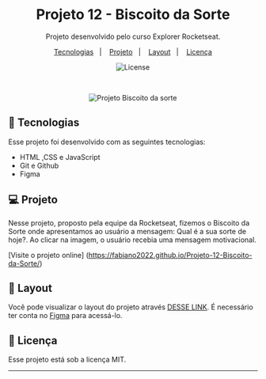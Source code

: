 <h1 align="center"> Projeto 12 - Biscoito da Sorte </h1>

<p align="center">
Projeto desenvolvido pelo curso Explorer Rocketseat.
</p>

<p align="center">
  <a href="#-tecnologias">Tecnologias</a>&nbsp;&nbsp;&nbsp;|&nbsp;&nbsp;&nbsp;
  <a href="#-projeto">Projeto</a>&nbsp;&nbsp;&nbsp;|&nbsp;&nbsp;&nbsp;
  <a href="#-layout">Layout</a>&nbsp;&nbsp;&nbsp;|&nbsp;&nbsp;&nbsp;
  <a href="#memo-licença">Licença</a>
</p>

<p align="center">
  <img alt="License" src="https://img.shields.io/static/v1?label=license&message=MIT&color=49AA26&labelColor=000000">
</p>

<br>

<p align="center">
  <img alt="Projeto Biscoito da sorte" src="https://raw.githubusercontent.com/gist/Fabiano2022/b6d8c740d21d4480beabcb7d439a682f/raw/46b957b4daf13634f36583c22771969551268fb2/Projeto%2012%20Biscoito%20da%20sorte.svg">
</p>

## 🚀 Tecnologias

Esse projeto foi desenvolvido com as seguintes tecnologias:

- HTML ,CSS e JavaScript
- Git e Github
- Figma


## 💻 Projeto

Nesse projeto, proposto pela equipe da Rocketseat, fizemos o Biscoito da Sorte onde apresentamos ao usuário a mensagem: Qual é a sua sorte de hoje?. Ao clicar na imagem, o usuário recebia uma mensagem motivacional. 


[Visite o projeto online] (https://fabiano2022.github.io/Projeto-12-Biscoito-da-Sorte/) 


## 🔖 Layout

Você pode visualizar o layout do projeto através [DESSE LINK](https://www.figma.com/community/file/1182751789348533739). É necessário ter conta no [Figma](https://figma.com) para acessá-lo.

## :memo: Licença

Esse projeto está sob a licença MIT.

---
